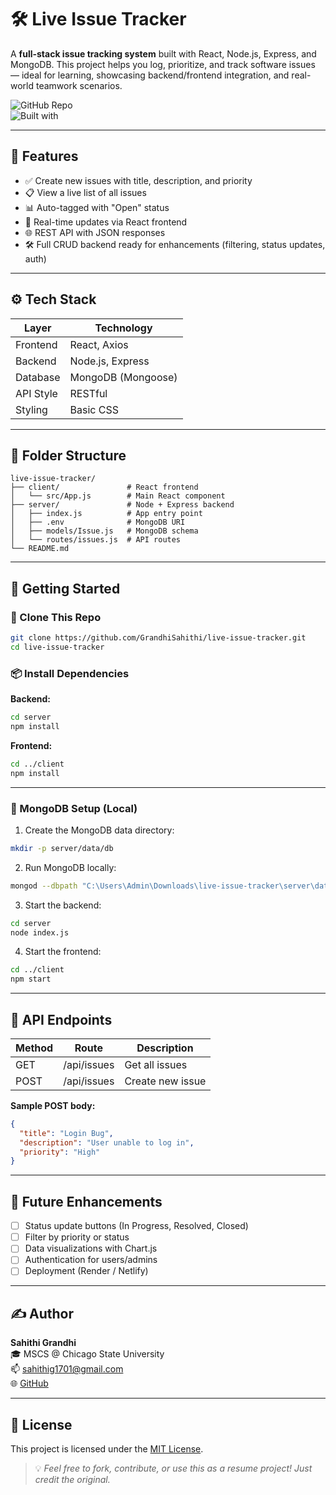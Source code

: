 # 🛠️ Live Issue Tracker

A **full-stack issue tracking system** built with React, Node.js, Express, and MongoDB. This project helps you log, prioritize, and track software issues — ideal for learning, showcasing backend/frontend integration, and real-world teamwork scenarios.

![GitHub Repo](https://img.shields.io/badge/Status-Working-brightgreen)  
![Built with](https://img.shields.io/badge/Built%20with-React%2C%20Node.js%2C%20MongoDB-blue)

---

## 🔧 Features

- ✅ Create new issues with title, description, and priority  
- 📋 View a live list of all issues  
- 📊 Auto-tagged with "Open" status  
- 🔄 Real-time updates via React frontend  
- 🌐 REST API with JSON responses  
- 🛠️ Full CRUD backend ready for enhancements (filtering, status updates, auth)

---

## ⚙️ Tech Stack

| Layer       | Technology             |
|------------|------------------------|
| Frontend   | React, Axios           |
| Backend    | Node.js, Express       |
| Database   | MongoDB (Mongoose)     |
| API Style  | RESTful                |
| Styling    | Basic CSS              |

---

## 📁 Folder Structure

```
live-issue-tracker/
├── client/               # React frontend
│   └── src/App.js        # Main React component
├── server/               # Node + Express backend
│   ├── index.js          # App entry point
│   ├── .env              # MongoDB URI
│   ├── models/Issue.js   # MongoDB schema
│   └── routes/issues.js  # API routes
└── README.md
```

---

## 🚀 Getting Started

### 🔽 Clone This Repo
```bash
git clone https://github.com/GrandhiSahithi/live-issue-tracker.git
cd live-issue-tracker
```

### 📦 Install Dependencies

**Backend:**
```bash
cd server
npm install
```

**Frontend:**
```bash
cd ../client
npm install
```

---

### 🧠 MongoDB Setup (Local)

1. Create the MongoDB data directory:
```bash
mkdir -p server/data/db
```

2. Run MongoDB locally:
```bash
mongod --dbpath "C:\Users\Admin\Downloads\live-issue-tracker\server\data\db"
```

3. Start the backend:
```bash
cd server
node index.js
```

4. Start the frontend:
```bash
cd ../client
npm start
```

---

## 🔌 API Endpoints

| Method | Route         | Description         |
|--------|---------------|---------------------|
| GET    | /api/issues   | Get all issues      |
| POST   | /api/issues   | Create new issue    |

**Sample POST body:**
```json
{
  "title": "Login Bug",
  "description": "User unable to log in",
  "priority": "High"
}
```

---

## 🧪 Future Enhancements

- [ ] Status update buttons (In Progress, Resolved, Closed)  
- [ ] Filter by priority or status  
- [ ] Data visualizations with Chart.js  
- [ ] Authentication for users/admins  
- [ ] Deployment (Render / Netlify)

---

## ✍️ Author

**Sahithi Grandhi**  
🎓 MSCS @ Chicago State University  
📫 [sahithig1701@gmail.com](mailto:sahithig1701@gmail.com)  
🌐 [GitHub](https://github.com/GrandhiSahithi)

---

## 📄 License

This project is licensed under the [MIT License](LICENSE).

> 💡 *Feel free to fork, contribute, or use this as a resume project! Just credit the original.*
